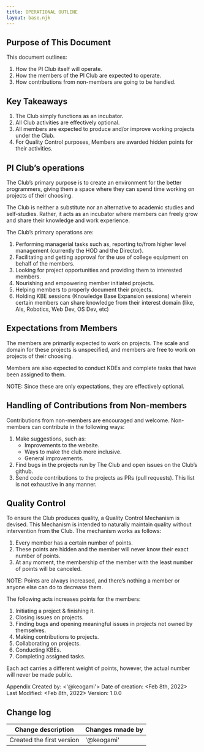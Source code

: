```yaml
---
title: OPERATIONAL OUTLINE
layout: base.njk
---
```


## Purpose of This Document
This document outlines:
1. How the PI Club itself will operate.
2. How the members of the PI Club are expected to operate.
3. How contributions from non-members are going to be handled.

## Key Takeaways
1. The Club simply functions as an incubator.
2. All Club activities are effectively optional.
3. All members are expected to produce and/or improve working projects under the Club.
4. For Quality Control purposes, Members are awarded hidden points for their activities.

## PI Club’s operations
The Club’s primary purpose is to create an environment for the better programmers, giving them a space where they can spend time working on projects of their choosing.

The Club is neither a substitute nor an alternative to academic studies and self-studies. Rather, it acts as an incubator where members can freely grow and share their knowledge and work experience.

The Club’s primary operations are:
1. Performing managerial tasks such as, reporting to/from higher level    management (currently the HOD and the Director).
2. Facilitating and getting approval for the use of college equipment on behalf of the members.
3. Looking for project opportunities and providing them to interested members.
4. Nourishing and empowering member initiated projects.
5. Helping members to properly document their projects.
6. Holding KBE sessions (Knowledge Base Expansion sessions) wherein certain members can share knowledge from their interest domain (like, AIs, Robotics, Web Dev, OS Dev, etc)

## Expectations from Members
The members are primarily expected to work on projects. The scale and domain for these projects is unspecified, and members are free to work on projects of their choosing.

Members are also expected to conduct KDEs and complete tasks that have been assigned to them.

NOTE: Since these are only expectations, they are effectively optional.

## Handling of Contributions from Non-members
Contributions from non-members are encouraged and welcome. Non-members can contribute in the following ways:
1. Make suggestions, such as:
     * Improvements to the website.
     * Ways to make the club more inclusive.
     * General improvements.
2. Find bugs in the projects run by The Club and open issues on the Club’s  github.
3. Send code contributions to the projects as PRs (pull requests).
This list is not exhaustive in any manner.

## Quality Control
To ensure the Club produces quality, a Quality Control Mechanism is devised. This Mechanism is intended to naturally maintain quality without intervention from the Club.
The mechanism works as follows:
 1. Every member has a certain number of points.
 2. These points are hidden and the member will never know their exact number of points.
 3. At any moment, the membership of the member with the least number of points will be canceled.

NOTE: Points are always increased, and there’s nothing a member or anyone else can do to decrease them.

The following acts increases points for the members:
1. Initiating a project & finishing it.
2. Closing issues on projects.
3. Finding bugs and opening meaningful issues in projects not owned by themselves.
4. Making contributions to projects.
5. Collaborating on projects.
6. Conducting KBEs.
7. Completing assigned tasks.

Each act carries a different weight of points, however, the actual number will never be made public.

Appendix 
Created by: <'@keogami'>
Date of creation: <Feb 8th, 2022>
Last Modified: <Feb 8th, 2022>
Version: 1.0.0

## Change log

| Change description           | Changes mnade by |
| -----------                  | -----------      |
| Created the first version    | '@keogami'       |

